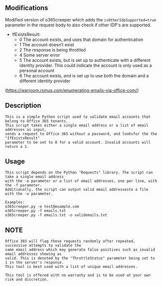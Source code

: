 ## Modifications

Modified version of o365creeper which adds the `isOtherIdpSupported=true` parameter in the request body to also check if other IDP's are supported.
- IfExistsResult:
    - 0 The account exists, and uses that domain for authentication
    - 1 The account doesn’t exist
    - 2 The response is being throttled
    - 4 Some server error
    - 5 The account exists, but is set up to authenticate with a different identity provider. This could indicate the account is only used as a personal account
    - 6 The account exists, and is set up to use both the domain and a different identity provider
   
(https://warroom.rsmus.com/enumerating-emails-via-office-com/)

## Description
    This is a simple Python script used to validate email accounts that belong to Office 365 tenants. 
    This script takes either a single email address or a list of email addresses as input, 
    sends a request to Office 365 without a password, and looksfor the the "IfExistsResult"
    parameter to be set to 0 for a valid account. Invalid accounts will return a 1.

## Usage
    This script depends on the Python "Requests" library. The script can take a single email address
    with the -e parameter or a list of email addresses, one per line, with the -f parameter. 
    Additionally, the script can output valid email addressesto a file with the -o parameter.
    
    Examples:
    o365creeper.py -e test@example.com
    o365creeper.py -f emails.txt
    o365creeper.py -f emails.txt -o validemails.txt

## NOTE
    Office 365 will flag these requests randomly after repeated, successive attempts to validate the 
    same email address which may generate false positives such as invalid email addresses showing as 
    valid. This is denoted by the "ThrottleStatus" parameter being set to 1 in the server's response. 
    This tool is best used with a list of unique email addresses.
    
    This tool is offered with no warranty and is to be used at your own risk and discretion.
